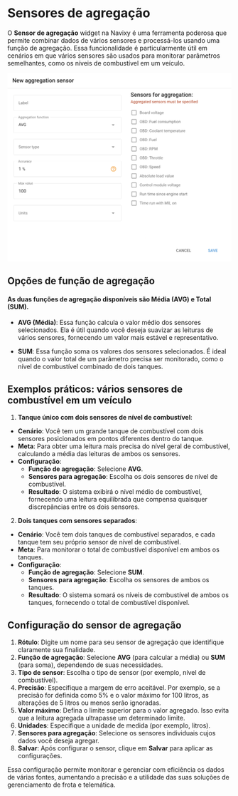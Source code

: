 # Sensores de agregação

O **Sensor de agregação** widget na Navixy é uma ferramenta poderosa que permite combinar dados de vários sensores e processá-los usando uma função de agregação. Essa funcionalidade é particularmente útil em cenários em que vários sensores são usados para monitorar parâmetros semelhantes, como os níveis de combustível em um veículo.

![image-20240815-205851.png](attachments/image-20240815-205851.png)

## Opções de função de agregação

#### As duas funções de agregação disponíveis são **Média (AVG)** e **Total (SUM)**.

- **AVG (Média)**: Essa função calcula o valor médio dos sensores selecionados. Ela é útil quando você deseja suavizar as leituras de vários sensores, fornecendo um valor mais estável e representativo.

- **SUM**: Essa função soma os valores dos sensores selecionados. É ideal quando o valor total de um parâmetro precisa ser monitorado, como o nível de combustível combinado de dois tanques.

## Exemplos práticos: vários sensores de combustível em um veículo

1. **Tanque único com dois sensores de nível de combustível**:
  - **Cenário**: Você tem um grande tanque de combustível com dois sensores posicionados em pontos diferentes dentro do tanque.
  - **Meta**: Para obter uma leitura mais precisa do nível geral de combustível, calculando a média das leituras de ambos os sensores.
  - **Configuração**:
    - **Função de agregação**: Selecione **AVG**.
    - **Sensores para agregação**: Escolha os dois sensores de nível de combustível.
    - **Resultado**: O sistema exibirá o nível médio de combustível, fornecendo uma leitura equilibrada que compensa quaisquer discrepâncias entre os dois sensores.
2. **Dois tanques com sensores separados**:
  - **Cenário**: Você tem dois tanques de combustível separados, e cada tanque tem seu próprio sensor de nível de combustível.
  - **Meta**: Para monitorar o total de combustível disponível em ambos os tanques.
  - **Configuração**:
    - **Função de agregação**: Selecione **SUM**.
    - **Sensores para agregação**: Escolha os sensores de ambos os tanques.
    - **Resultado**: O sistema somará os níveis de combustível de ambos os tanques, fornecendo o total de combustível disponível.

## Configuração do sensor de agregação

1. **Rótulo**: Digite um nome para seu sensor de agregação que identifique claramente sua finalidade.
2. **Função de agregação**: Selecione **AVG** (para calcular a média) ou **SUM** (para soma), dependendo de suas necessidades.
3. **Tipo de sensor**: Escolha o tipo de sensor (por exemplo, nível de combustível).
4. **Precisão**: Especifique a margem de erro aceitável. Por exemplo, se a precisão for definida como 5% e o valor máximo for 100 litros, as alterações de 5 litros ou menos serão ignoradas.
5. **Valor máximo**: Defina o limite superior para o valor agregado. Isso evita que a leitura agregada ultrapasse um determinado limite.
6. **Unidades**: Especifique a unidade de medida (por exemplo, litros).
7. **Sensores para agregação**: Selecione os sensores individuais cujos dados você deseja agregar.
8. **Salvar**: Após configurar o sensor, clique em **Salvar** para aplicar as configurações.

Essa configuração permite monitorar e gerenciar com eficiência os dados de várias fontes, aumentando a precisão e a utilidade das suas soluções de gerenciamento de frota e telemática.